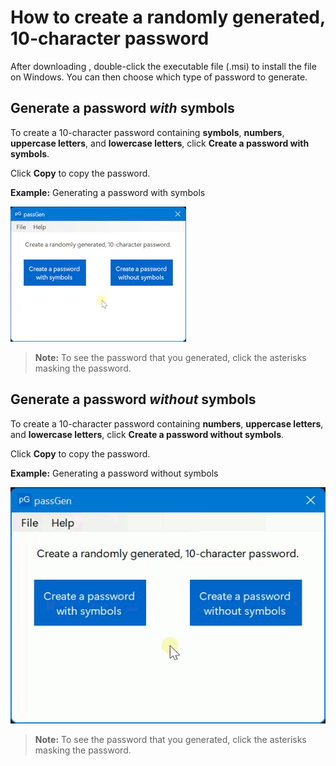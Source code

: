 # How to create a randomly generated, 10-character password

After downloading [<passGen>](), double-click the executable file (.msi) to install the file on Windows. You can then choose which type of password to generate.

## Generate a password *with* symbols

To create a 10-character password containing **symbols**, **numbers**, **uppercase letters**, and **lowercase letters**, click **Create a password with symbols**.

Click **Copy** to copy the password.

**Example:** Generating a password with symbols

![Example: Generating a password with symbols](https://github.com/josh-wong/passGen/blob/main/docs/assets/screenshots/password_with_symbols.gif?raw=true)

> **Note:** To see the password that you generated, click the asterisks masking the password.

## Generate a password *without* symbols

To create a 10-character password containing **numbers**, **uppercase letters**, and **lowercase letters**, click **Create a password without symbols**.

Click **Copy** to copy the password.

**Example:** Generating a password without symbols

![Example: Generating a password without symbols](https://github.com/josh-wong/passGen/blob/main/docs/assets/screenshots/password_without_symbols.gif?raw=true)

> **Note:** To see the password that you generated, click the asterisks masking the password.
